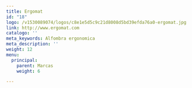 ```yaml
---
title: Ergomat
id: "18"
logo: /v1530089074/logos/c8e1e5d5c9c21d8008d5bd39efda76a0-ergomat.jpg
link: http://www.ergomat.com
catalogo: ''
meta_keywords: Alfombra ergonomica
meta_description: ''
weight: 12
menu:
  principal:
    parent: Marcas
    weight: 6

---
```


